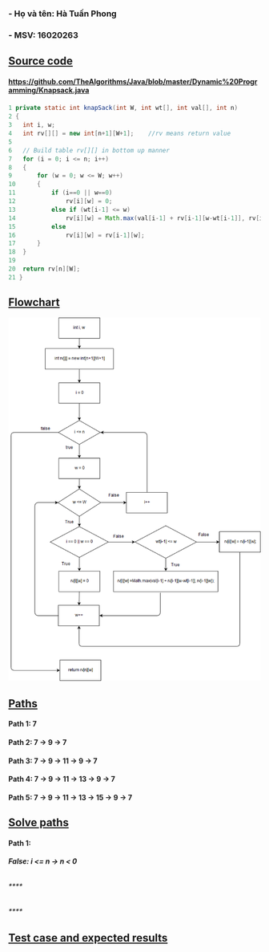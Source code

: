 ### **- Họ và tên: Hà Tuấn Phong**
### **- MSV: 16020263**
## **<u>Source code</u>**
#### https://github.com/TheAlgorithms/Java/blob/master/Dynamic%20Programming/Knapsack.java
```Java
1 private static int knapSack(int W, int wt[], int val[], int n)
2 {
3 	int i, w;
4 	int rv[][] = new int[n+1][W+1];    //rv means return value
5 	
6 	// Build table rv[][] in bottom up manner
7 	for (i = 0; i <= n; i++)
8 	{
9 		for (w = 0; w <= W; w++)
10		{
11			if (i==0 || w==0)
12				rv[i][w] = 0;
13			else if (wt[i-1] <= w)
14				rv[i][w] = Math.max(val[i-1] + rv[i-1][w-wt[i-1]], rv[i-1][w]);
15			else
16				rv[i][w] = rv[i-1][w];
17		}
18	}
19	
20	return rv[n][W];
21 }
```
## **<u>Flowchart</u>**
![](Knapsack.png)

## **<u>Paths</u>**
#### **Path 1:** 7
#### **Path 2:** 7 &rarr; 9 &rarr; 7
#### **Path 3:** 7 &rarr; 9 &rarr; 11 &rarr; 9 &rarr; 7
#### **Path 4:** 7 &rarr; 9 &rarr; 11 &rarr; 13 &rarr; 9 &rarr; 7
#### **Path 5:** 7 &rarr; 9 &rarr; 11 &rarr; 13 &rarr; 15 &rarr; 9 &rarr; 7

## **<u>Solve paths</u>**
#### **Path 1:**
###### **False: i <= n -> n < 0**
###### ****
###### ****
## **<u>Test case and expected results</u>**
